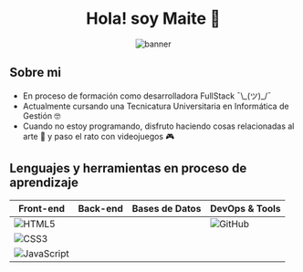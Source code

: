 <div align="center">
  <h1 align="center">Hola! soy Maite 👋</h1>
</div>

<div>
  <p align="center">
    <img src="https://drive.google.com/uc?id=1GHgRQ8HOQHAVMPsTsJtVt7mjHQ4bI6Cw" alt="banner">
  </p>
</div>


<div>
  <h2>Sobre mi</h2>
  <ul>
    <li>En proceso de formación como desarrolladora FullStack ¯\_(ツ)_/¯</li>
    <li>Actualmente cursando una Tecnicatura Universitaria en Informática de Gestión 🤓</li>
    <li>Cuando no estoy programando, disfruto haciendo cosas relacionadas al arte 🎨 y paso el rato con videojuegos 🎮</li>
  </ul>
</div>

<div>
  <h2>Lenguajes y herramientas en proceso de aprendizaje</h2>
  
  | Front-end      | Back-end        | Bases de Datos  | DevOps & Tools  |
  | -------------- | --------------- | --------------- | --------------- |
  | ![HTML5](https://img.shields.io/badge/-HTML5-E34F26?style=flat&logo=html5&logoColor=white) | | | ![GitHub](https://img.shields.io/badge/-GitHub-181717?style=flat&logo=github&logoColor=white) |
  | ![CSS3](https://img.shields.io/badge/-CSS3-1572B6?style=flat&logo=css3&logoColor=white) | | | |
  | ![JavaScript](https://img.shields.io/badge/-JavaScript-F7DF1E?style=flat&logo=javascript&logoColor=black) | | | |
  
</div>
